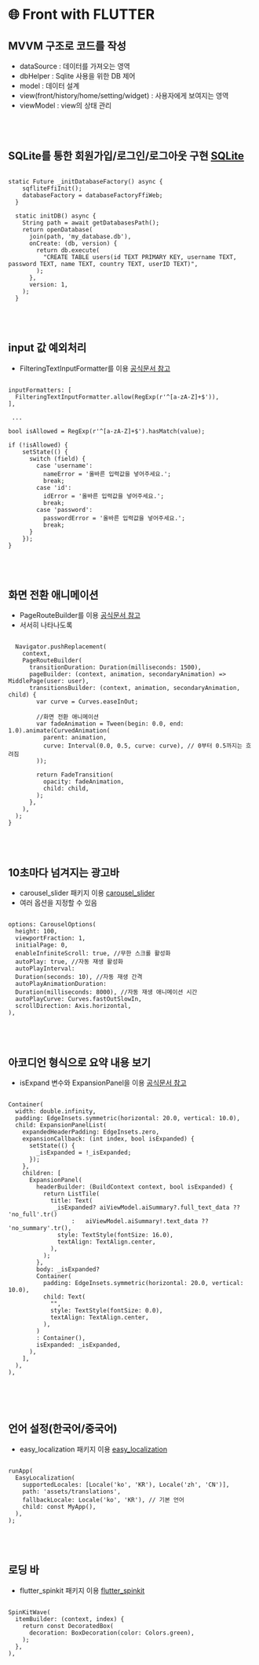 # 🌐 Front with FLUTTER


## MVVM 구조로 코드를 작성
* dataSource : 데이터를 가져오는 영역
* dbHelper : Sqlite 사용을 위한 DB 제어
* model : 데이터 설계
* view(front/history/home/setting/widget) : 사용자에게 보여지는 영역
* viewModel : view의 상태 관리
  
<br/><br/>
## SQLite를 통한 회원가입/로그인/로그아웃 구현 [SQLite](https://www.sqlite.org/)
<pre><code>
static Future<void> _initDatabaseFactory() async {
    sqfliteFfiInit();
    databaseFactory = databaseFactoryFfiWeb;
  }

  static initDB() async {
    String path = await getDatabasesPath();
    return openDatabase(
      join(path, 'my_database.db'),
      onCreate: (db, version) {
        return db.execute(
          "CREATE TABLE users(id TEXT PRIMARY KEY, username TEXT, password TEXT, name TEXT, country TEXT, userID TEXT)",
        );
      },
      version: 1,
    );
  }
</code></pre>

<br/><br/>
## input 값 예외처리
* FilteringTextInputFormatter를 이용 [공식문서 참고](https://api.flutter.dev/flutter/services/FilteringTextInputFormatter-class.html)
<pre><code>
inputFormatters: [
  FilteringTextInputFormatter.allow(RegExp(r'^[a-zA-Z]+$')),
],
  
 ...
  
bool isAllowed = RegExp(r'^[a-zA-Z]+$').hasMatch(value);

if (!isAllowed) {
    setState(() {
      switch (field) {
        case 'username':
          nameError = '올바른 입력값을 넣어주세요.';
          break;
        case 'id':
          idError = '올바른 입력값을 넣어주세요.';
          break;
        case 'password':
          passwordError = '올바른 입력값을 넣어주세요.';
          break;
      }
    });
}
</code></pre>

<br/><br/>
## 화면 전환 애니메이션
* PageRouteBuilder를 이용 [공식문서 참고](https://docs.flutter.dev/cookbook/animation/page-route-animation)
* 서서히 나타나도록 
<pre><code>
  Navigator.pushReplacement(
    context,
    PageRouteBuilder(
      transitionDuration: Duration(milliseconds: 1500),
      pageBuilder: (context, animation, secondaryAnimation) => MiddlePage(user: user),
      transitionsBuilder: (context, animation, secondaryAnimation, child) {
        var curve = Curves.easeInOut;

        //화면 전환 애니메이션
        var fadeAnimation = Tween<double>(begin: 0.0, end: 1.0).animate(CurvedAnimation(
          parent: animation,
          curve: Interval(0.0, 0.5, curve: curve), // 0부터 0.5까지는 흐려짐
        ));

        return FadeTransition(
          opacity: fadeAnimation,
          child: child,
        );
      },
    ),
  );
}
</code></pre>


<br/><br/>
## 10초마다 넘겨지는 광고바
* carousel_slider 패키지 이용 [carousel_slider](https://pub.dev/packages/carousel_slider)
* 여러 옵션을 지정할 수 있음
<pre><code>
options: CarouselOptions(
  height: 100, 
  viewportFraction: 1, 
  initialPage: 0,
  enableInfiniteScroll: true, //무한 스크롤 활성화
  autoPlay: true, //자동 재생 활성화
  autoPlayInterval:
  Duration(seconds: 10), //자동 재생 간격
  autoPlayAnimationDuration:
  Duration(milliseconds: 8000), //자동 재생 애니메이션 시간
  autoPlayCurve: Curves.fastOutSlowIn,
  scrollDirection: Axis.horizontal,
),
</code></pre>

<br/><br/>
## 아코디언 형식으로 요약 내용 보기
* isExpand 변수와 ExpansionPanel을 이용 [공식문서 참고](https://api.flutter.dev/flutter/material/ExpansionPanel-class.html)
<pre><code>
Container(
  width: double.infinity,
  padding: EdgeInsets.symmetric(horizontal: 20.0, vertical: 10.0),
  child: ExpansionPanelList(
    expandedHeaderPadding: EdgeInsets.zero,
    expansionCallback: (int index, bool isExpanded) {
      setState(() {
        _isExpanded = !_isExpanded;
      });
    },
    children: [
      ExpansionPanel(
        headerBuilder: (BuildContext context, bool isExpanded) {
          return ListTile(
            title: Text(
             _isExpanded? aiViewModel.aiSummary?.full_text_data ?? 'no_full'.tr()
                  :   aiViewModel.aiSummary!.text_data ?? 'no_summary'.tr(),
              style: TextStyle(fontSize: 16.0),
              textAlign: TextAlign.center,
            ),
          );
        },
        body: _isExpanded?
        Container(
          padding: EdgeInsets.symmetric(horizontal: 20.0, vertical: 10.0),
          child: Text(
            "",
            style: TextStyle(fontSize: 0.0),
            textAlign: TextAlign.center,
          ),
        )
        : Container(),
        isExpanded: _isExpanded,
      ),
    ],
  ),
),

</code></pre>

<br/><br/>
## 언어 설정(한국어/중국어)
* easy_localization 패키지 이용 [easy_localization](https://pub.dev/packages/easy_localization)
<pre><code>
runApp(
  EasyLocalization(
    supportedLocales: [Locale('ko', 'KR'), Locale('zh', 'CN')],
    path: 'assets/translations',
    fallbackLocale: Locale('ko', 'KR'), // 기본 언어
    child: const MyApp(),
  ),
);
</code></pre>

<br/><br/>
## 로딩 바 
* flutter_spinkit 패키지 이용 [flutter_spinkit](https://pub.dev/packages/flutter_spinkit)
<pre><code>
SpinKitWave(
  itemBuilder: (context, index) {
    return const DecoratedBox(
      decoration: BoxDecoration(color: Colors.green),
    );
  },
),
</code></pre>




